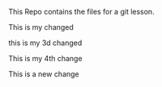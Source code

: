 
This Repo contains the files for a git lesson.

This is my changed

this is my 3d changed

This is my 4th change

This is a new change
